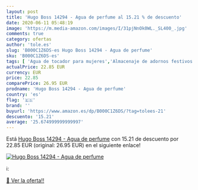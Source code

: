 ```yaml
---
layout: post
title: 'Hugo Boss 14294 - Agua de perfume al 15.21 % de descuento'
date: 2020-06-11 05:48:19
image: 'https://m.media-amazon.com/images/I/31pjNnOk0WL._SL400_.jpg'
comments: true
category: ofertas
author: 'tole.es'
slug: 'B000C1Z6DS-es Hugo Boss 14294 - Agua de perfume'
sku: 'B000C1Z6DS-es'
tags: [ 'Agua de tocador para mujeres','Almacenaje de adornos festivos','Almacenamiento y organización','Belleza','Fragancias para mujeres','Hogar y cocina','Iluminación','Iluminación de interior','Iluminación decorativa y para usos específicos de interior','Juguetes','Juguetes electrónicos','Juguetes y juegos','Perfumes y fragancias','Velas eléctricas y LED','Videojuegos para niños','agua','de','perfume', ]
actualPrice: 22.85 EUR
currency: EUR
price: 22.85
comparePrice: 26.95 EUR
prodname: 'Hugo Boss 14294 - Agua de perfume'
country: 'es'
flag: '🇪🇸'
brand: ''
buyurl: 'https://www.amazon.es/dp/B000C1Z6DS/?tag=tolees-21'
descuento: '15.21'
average: '25.674999999999997'
---
```


Está [Hugo Boss 14294 - Agua de perfume](https://www.amazon.es/dp/B000C1Z6DS/?tag=tolees-21) con 15.21 de descuento por 22.85 EUR (original: 26.95 EUR) en el siguiente enlace!

[![Hugo Boss 14294 - Agua de perfume](https://m.media-amazon.com/images/I/31pjNnOk0WL._SL400_.jpg)](https://www.amazon.es/dp/B000C1Z6DS/?tag=tolees-21)

ℹ️:


[🛒 Ver la oferta!!](https://www.amazon.es/dp/B000C1Z6DS/?tag=tolees-21)
